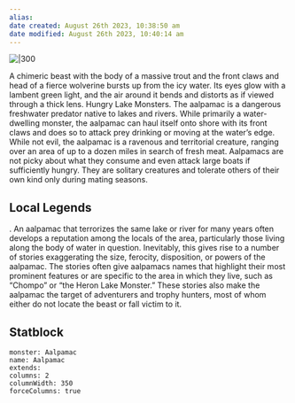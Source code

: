 ```yaml
---
alias: 
date created: August 26th 2023, 10:38:50 am
date modified: August 26th 2023, 10:40:14 am
---
```


![|300](https://static.wixstatic.com/media/13b25e_dd30ee2fcf6b47a2b76d5592e7a04e53~mv2.png/v1/fill/w_640,h_922,al_c,q_90,usm_0.66_1.00_0.01,enc_auto/13b25e_dd30ee2fcf6b47a2b76d5592e7a04e53~mv2.png)

A chimeric beast with the body of a massive trout and the front claws and head of a fierce wolverine bursts up from the icy water. Its eyes glow with a lambent green light, and the air around it bends and distorts as if viewed through a thick lens. Hungry Lake Monsters. The aalpamac is a dangerous freshwater predator native to lakes and rivers. While primarily a water-dwelling monster, the aalpamac can haul itself onto shore with its front claws and does so to attack prey drinking or moving at the water’s edge. While not evil, the aalpamac is a ravenous and territorial creature, ranging over an area of up to a dozen miles in search of fresh meat. Aalpamacs are not picky about what they consume and even attack large boats if sufficiently hungry. They are solitary creatures and tolerate others of their own kind only during mating seasons.

## Local Legends
. An aalpamac that terrorizes the same lake or river for many years often develops a reputation among the locals of the area, particularly those living along the body of water in question. Inevitably, this gives rise to a number of stories exaggerating the size, ferocity, disposition, or powers of the aalpamac. The stories often give aalpamacs names that highlight their most prominent features or are specific to the area in which they live, such as “Chompo” or “the Heron Lake Monster.” These stories also make the aalpamac the target of adventurers and trophy hunters, most of whom either do not locate the beast or fall victim to it.
## Statblock

```statblock
monster: Aalpamac
name: Aalpamac
extends:
columns: 2
columnWidth: 350
forceColumns: true
```
